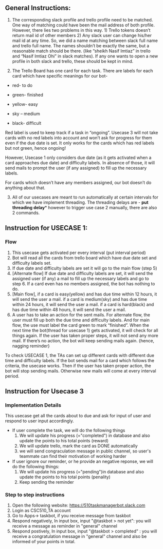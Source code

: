 ## General Instructions:

1.	The corresponding slack profile and trello profile need to be matched. One way of matching could have been the mail address of both profile. However, there lies two problems in this way. 1) Trello tokens doesn’t return mail id of other members 2) Any slack user can change his/her mail id at any time.
So, we did a name matching between slack full name and trello full name. The names shouldn’t be exactly the same, but a reasonable match should be there. (like “sheikh Nasif Imtiaz” in trello and “Nasif Imtiaz Ohi” in slack matches). 
If any one wants to open a new profile in both slack and trello, these should be kept in mind.

2.	The Trello Board has one card for each task.  There are labels for each card which have specific meanings for our bot-

* red- to do

* green- finished

* yellow- easy

* sky – medium

* black- difficult

Red label is used to keep track if a task in “ongoing”. Usecase 3 will not take cards with no red labels into account and won’t ask for progress for them even if the due date is set. It only works for the cards which has red labels but not green, hence ongoing!

However, Usecase 1 only considers due date (as it gets activated when a card approaches due date) and difficulty labels. In absence of those, it will send mails to prompt the user (if any assigned) to fill up the necessary labels.

For cards which doesn’t have any members assigned, our bot doesn’t do anything about that.

3.	All of our usecases are meant to run automatically at certain intervals for which we have implement threading. The threading delays are -
****put threading delay*****
however to trigger use case 2 manually, there are also 2 commands.

## Instruction for USECASE 1:

### Flow	
1.	This usecase gets activated per every interval (put interval period)
2.	Bot will read all the cards from trello board which have due date set and difficulty labels set.
3.	If due date and difficulty labels are set it will go to the main flow (step 5)
4.	[Alternate flow] If due date and difficulty labels are set, it will send the assigned user (if any) a mail to fill up the necessary labels and go to step 6. If a card even has no members assigned, the bot has nothing to do.
5.	[Main flow], if a card is easy(yellow) and has due time within 12 hours, it will send the user a mail.
if a card is medium(sky) and has due time within 24 hours, it will send the user a mail.
if a card is hard(black) and has due time within 48 hours, it will send the user a mail.
6.	A user has to take an action for the sent mails. For alternate flow, the user must fill up both the due time and difficulty labels. And for main flow, the use must label the card green to mark “finished”. 
When the next time the bot(thread for usecase 1) gets activated, it will check for all things again. If the user has taken proper steps, it will not send any more mail. If there’s no action, the bot will keep sending mails again. {hence, nagging reminder}

To check USECASE 1, the TAs can set up different cards with different due time and difficulty labels. If the bot sends mail for a card which follows the criteria, the usecase works. Then if the user has taken proper action, the bot will stop sending mails. Otherwise new mails will come at every interval period.

## Instruction for Usecase 3
### Implementation Details
This usecase get all the cards about to due and ask for input of user and respond to user input accordingly.
* If user complete the task, we will do the following things
     1. We will update his progress (="completed") in database and also update the points to his total points (reward)
     2. We will update trello, mark the card as DONE automatically
     3. we will send congraculation message in public channel, so user's teammate can find their motivation of working harder
* If user ignore our reminder, or he provide an negative reponse,
     we will do the following things:
     1. We will update his progress (="pending")in database and also update the points to his total points (penality)
     2. Keep sending the reminder
### Step to step instructions
1. Open the following website: https://510taskmanagerbot.slack.com
2. Login as CSC510_TA account
3. Go to Apps-> taskbot, if you receive message from taskbot
4. Respond negatively, In input box, input "@taskbot > not yet": you will receive a message as reminder in "general" channel
5. Respond postively, In input box, input "@taskbot > completed" : you will receive a congratulation message in "general" channel and also be informed of your points in total.

